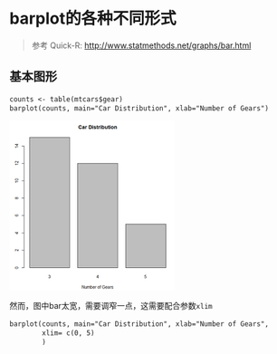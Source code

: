 # barplot的各种不同形式
> 参考 Quick-R: http://www.statmethods.net/graphs/bar.html

## 基本图形
```
counts <- table(mtcars$gear)
barplot(counts, main="Car Distribution", xlab="Number of Gears")
```

![](barplot/barplot1.png)

然而，图中bar太宽，需要调窄一点，这需要配合参数`xlim`

```
barplot(counts, main="Car Distribution", xlab="Number of Gears",
        xlim= c(0, 5)
        )
```

